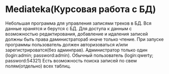 # Mediateka(Курсовая работа с БД)
Небольшая программа для управления записями треков в БД.
Вся данные хранятся и берутся с БД. Для доступа к данным с возможностью редактирования, добавление и идаления записей должны быть права даминистратораб иначе только чтение.
При запуске программы пользователь должен авторизоваться и/или зарегистрироватся(без админправ). Администратор только один (login:admin; password:admin). Обычный пользователь (login:qwerty; password:54321) Есть возможность поиска записей по свем полям(отдельно) всех таблиц.
